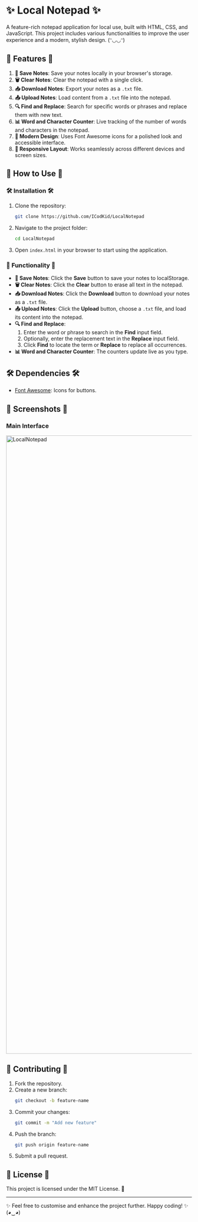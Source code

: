 # ✨ Local Notepad ✨

A feature-rich notepad application for local use, built with HTML, CSS, and JavaScript. This project includes various functionalities to improve the user experience and a modern, stylish design. (ᵔ◡◡ᵔ)

## 🌟 Features 🌟

1. **📝 Save Notes**: Save your notes locally in your browser's storage.
2. **🗑️ Clear Notes**: Clear the notepad with a single click.
3. **📥 Download Notes**: Export your notes as a `.txt` file.
4. **📤 Upload Notes**: Load content from a `.txt` file into the notepad.
5. **🔍 Find and Replace**: Search for specific words or phrases and replace them with new text.
6. **📊 Word and Character Counter**: Live tracking of the number of words and characters in the notepad.
7. **🎨 Modern Design**: Uses Font Awesome icons for a polished look and accessible interface.
8. **📱 Responsive Layout**: Works seamlessly across different devices and screen sizes.

## 🚀 How to Use 🚀

### 🛠️ Installation 🛠️

1. Clone the repository:
   ```bash
   git clone https://github.com/ICodKid/LocalNotepad
   ```
2. Navigate to the project folder:
   ```bash
   cd LocalNotepad
   ```
3. Open `index.html` in your browser to start using the application.

### 🔧 Functionality 🔧

- **📝 Save Notes**: Click the **Save** button to save your notes to localStorage.
- **🗑️ Clear Notes**: Click the **Clear** button to erase all text in the notepad.
- **📥 Download Notes**: Click the **Download** button to download your notes as a `.txt` file.
- **📤 Upload Notes**: Click the **Upload** button, choose a `.txt` file, and load its content into the notepad.
- **🔍 Find and Replace**:
  1. Enter the word or phrase to search in the **Find** input field.
  2. Optionally, enter the replacement text in the **Replace** input field.
  3. Click **Find** to locate the term or **Replace** to replace all occurrences.
- **📊 Word and Character Counter**: The counters update live as you type.

## 🛠️ Dependencies 🛠️

- [Font Awesome](https://fontawesome.com/): Icons for buttons.

## 📸 Screenshots 📸

### Main Interface

<img width="1675" alt="LocalNotepad" src="https://github.com/user-attachments/assets/0028e8ac-1011-4fb8-8aa3-fe615e7b47c8" />


## 🤝 Contributing 🤝

1. Fork the repository.
2. Create a new branch:
   ```bash
   git checkout -b feature-name
   ```
3. Commit your changes:
   ```bash
   git commit -m "Add new feature"
   ```
4. Push the branch:
   ```bash
   git push origin feature-name
   ```
5. Submit a pull request.

## 📜 License 📜

This project is licensed under the MIT License. 📝

---

✨ Feel free to customise and enhance the project further. Happy coding! ✨ (◕‿◕)

